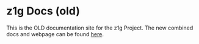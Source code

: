 # z1g Docs (old)

This is the OLD documentation site for the z1g Project. The new combined docs and webpage can be found [here](../../../Web/).
